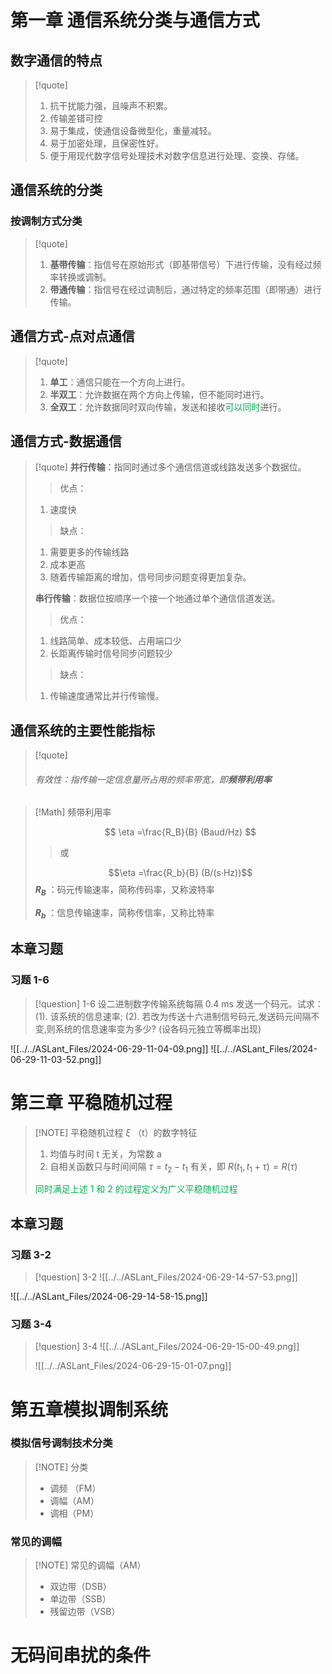 # 第一章 通信系统分类与通信方式
## 数字通信的特点

> [!quote]
> 1. 抗干扰能力强，且噪声不积累。
> 2. 传输差错可控
> 3. 易于集成，使通信设备微型化，重量减轻。
> 4. 易于加密处理，且保密性好。
> 5. 便于用现代数字信号处理技术对数字信息进行处理、变换、存储。
## 通信系统的分类
### 按调制方式分类

> [!quote]
> 1. **基带传输**：指信号在原始形式（即基带信号）下进行传输，没有经过频率转换或调制。
> 2. **带通传输**：指信号在经过调制后，通过特定的频率范围（即带通）进行传输。

## 通信方式-点对点通信

> [!quote]
> 1. **单工**：通信只能在一个方向上进行。
> 2. **半双工**：允许数据在两个方向上传输，但不能同时进行。
> 3. **全双工**：允许数据同时双向传输，发送和接收<font color="#00b050">可以同时</font>进行。
## 通信方式-数据通信

> [!quote]
> **并行传输**：指同时通过多个通信信道或线路发送多个数据位。
> > 优点：
> 1. 速度快         
>        
> > 缺点：
> 1. 需要更多的传输线路
> 2. 成本更高
> 3. 随着传输距离的增加，信号同步问题变得更加复杂。     
>          
> **串行传输**：数据位按顺序一个接一个地通过单个通信信道发送。
> > 优点：
> 1. 线路简单、成本较低、占用端口少
> 2. 长距离传输时信号同步问题较少 
> 		
> > 缺点：
> 1. 传输速度通常比并行传输慢。

## 通信系统的主要性能指标

> [!quote]
> ###### 有效性：指传输一定信息量所占用的频率带宽，即**频带利用率**

> [!Math]  频带利用率
> 
> $$
> \eta =\frac{R_B}{B} (Baud/Hz)
> $$
> > 或
>		
> $$\eta =\frac{R_b}{B} (B/(s·Hz))$$
> **$R_B$** ：码元传输速率，简称传码率，又称波特率
> 
> **$R_b$** ：信息传输速率，简称传信率，又称比特率
## 本章习题
### 习题 1-6
> [!question] 1-6
> 设二进制数字传输系统每隔 0.4 ms 发送一个码元。试求：
> (1). 该系统的信息速率;
> (2). 若改为传送十六进制信号码元,发送码元间隔不变,则系统的信息速率变为多少? (设各码元独立等概率出现)

![[../../ASLant_Files/2024-06-29-11-04-09.png]]
![[../../ASLant_Files/2024-06-29-11-03-52.png]]

# 第三章 平稳随机过程

> [!NOTE] 平稳随机过程 $\xi$ （t）的数字特征
> 1. 均值与时间 t 无关，为常数 a
> 2. 自相关函数只与时间间隔 $\tau =t_2-t_1$ 有关，即 $R(t_1,t_1+\tau )=R(\tau )$  
>    
> <font color="#00b050">同时满足上述 1 和 2 的过程定义为广义平稳随机过程</font>
## 本章习题
### 习题 3-2
> [!question] 3-2
> ![[../../ASLant_Files/2024-06-29-14-57-53.png]]
> 
![[../../ASLant_Files/2024-06-29-14-58-15.png]]
### 习题 3-4
> [!question] 3-4
> ![[../../ASLant_Files/2024-06-29-15-00-49.png]]
> 
> ![[../../ASLant_Files/2024-06-29-15-01-07.png]]
> 

# 第五章模拟调制系统
### 模拟信号调制技术分类

> [!NOTE] 分类
> - 调频 （FM）
> - 调幅（AM）
> - 调相（PM）
> 
### 常见的调幅

> [!NOTE] 常见的调幅（AM）
> - 双边带（DSB）
> - 单边带（SSB）
> - 残留边带（VSB）
>  

# 无码间串扰的条件